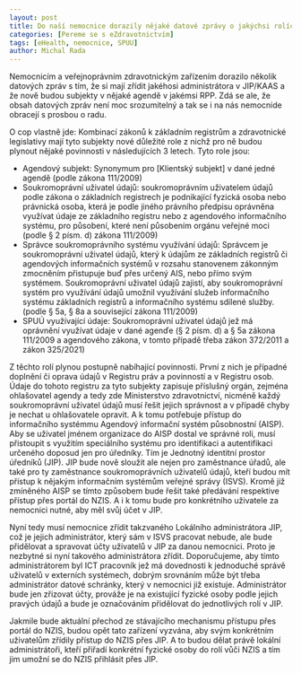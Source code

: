 ```yaml
---
layout: post
title: Do naší nemocnice dorazily nějaké datové zprávy o jakýchsi rolích v agendách a o nutnosti zřídit si JIP, co to je a co a proč máme dělat?
categories: [Pereme se s eZdravotnictvím]
tags: [eHealth, nemocnice, SPUU]
author: Michal Rada
---
```


Nemocnicím a veřejnoprávním zdravotnickým zařízením dorazilo několik datových zpráv s tím, že si mají zřídit jakéhosi administrátora v JIP/KAAS a že nově budou subjekty v nějaké agendě v jakémsi RPP. Zdá se ale, že obsah datových zpráv není moc srozumitelný a tak se i na nás nemocnide obracejí s prosbou o radu.

O cop vlastně jde: Kombinací zákonů k základním registrům a zdravotnické legislativy mají tyto subjekty nové důležité role z nichž pro ně budou plynout nějaké povinnosti v následujících 3 letech. Tyto role jsou:

* Agendový subjekt: Synonymum pro [Klientský subjekt] v dané jedné agendě (podle zákona 111/2009)
* Soukromoprávní uživatel údajů: soukromoprávním uživatelem údajů podle zákona o základních registrech je podnikající fyzická osoba nebo právnická osoba, která je podle jiného právního předpisu oprávněna využívat údaje ze základního registru nebo z agendového informačního systému, pro působení, které není působením orgánu veřejné moci (podle § 2 písm. d) zákona 111/2009)
* Správce soukromoprávního systému využívání údajů: Správcem je soukromoprávní uživatel údajů, který k údajům ze základních registrů či agendových informačních systémů v rozsahu stanovenem zákonným zmocněním přistupuje buď přes určený AIS, nebo přímo svým systémem. Soukromoprávní uživatel údajů zajistí, aby soukromoprávní systém pro využívání údajů umožnil využívání služeb informačního systému základních registrů a informačního systému sdílené služby. (podle § 5a, § 8a a související zákona 111/2009)
* SPUÚ využívající údaje: Soukromoprávní uživatel údajů jež má oprávnění využívat údaje v dané agenďe (§ 2 písm. d) a § 5a zákona 111/2009 a agendového zákona, v tomto případě třeba zákon 372/2011 a zákon 325/2021)

Z těchto rolí plynou postupně nabíhající povinnosti. První z nich je případné doplnění či oprava údajů v Registru práv a povinností a v Registru osob. Údaje do tohoto registru za tyto subjekty zapisuje příslušný orgán, zejména ohlašovatel agendy a tedy zde Ministerstvo zdravotnictví, nicméně každý soukromoprávní uživatel údajů musí řešit jejich správnost a v případě chyby je nechat u ohlašovatele opravit. A k tomu potřebuje přístup do informačního systémmu Agendový informační systém působnostní (AISP). Aby se uživatel jménem organizace do AISP dostal ve správné roli, musí přistoupit s využitím speciálního systému pro identifikaci a autentifikaci určeného doposud jen pro úředníky. Tím je Jednotný identitní prostor úředníků (JIP). JIP bude nově sloužit ale nejen pro zaměstnance úřadů, ale také pro ty zaměstnance soukromoprávních uživatelů údajů, kteří budou mít přístup k nějakým informačním systémům veřejné správy (ISVS). Kromě již zmíněného AISP se tímto způsobem bude řešit také předávání respektive přístup přes portál do NZIS. A i k tomu bude pro konkrétního uživatele za nemocnici nutné, aby měl svůj účet v JIP.

Nyní tedy musí nemocnice zřídit takzvaného Lokálního administrátora JIP, což je jejich administrátor, který sám v ISVS pracovat nebude, ale bude přidělovat a spravovat účty uživatelů v JIP za danou nemocnici. Proto je nezbytné si nyní takového administrátora zřídit. Doporučujeme, aby tímto administrátorem byl ICT pracovník jež má dovednosti k jednoduché správě uživatelů v externích systémech, dobrým srovnáním může být třeba administrátor datové schránky, který v nemocnici již existuje. Administrátor bude jen zřizovat účty, prováže je na existující fyzické osoby podle jejich pravých údajů a bude je označováním přidělovat do jednotlivých rolí v JIP.

Jakmile bude aktuální přechod ze stávajícího mechanismu přístupu přes portál do NZIS, budou opět tato zařízení vyzvána, aby svým konkrétním uživatelům zřídily přístup do NZIS přes JIP. A to budou dělat právě lokální administrátoři, kteří přiřadí konkrétní fyzické osoby do rolí vůči NZIS a tím jim umožní se do NZIS přihlásit přes JIP.
